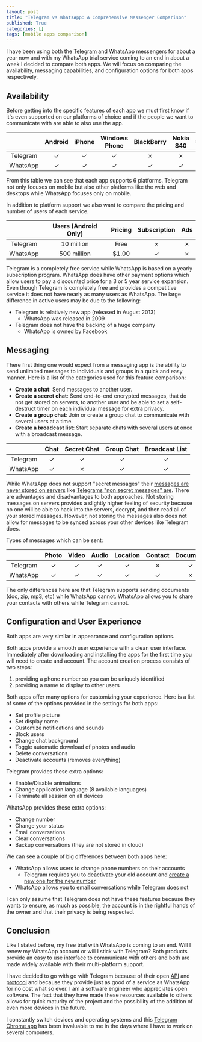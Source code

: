 ```yaml
---
layout: post
title: "Telegram vs WhatsApp: A Comprehensive Messenger Comparison"
published: True
categories: []
tags: [mobile apps comparison]
---
```


I have been using both the [Telegram](https://telegram.org/) and [WhatsApp](http://www.whatsapp.com/) messengers for about a year now and with my
WhatsApp trial service coming to an end in about a week I decided to compare both apps. We will focus on comparing the availability, messaging capabilities, and configuration options for both apps respectively.

## Availability

Before getting into the specific features of each app we must first know if it's even supported on our platforms of choice and if the people we want to communicate with are able to also use the app.

|              | Android     | iPhone     | Windows Phone     | BlackBerry     | Nokia S40     | Symbian     | iTouch/iPad     | Web      | Windows/Mac/Linux     |
| :----------: | :---------: | :--------: | :---------------: | :------------: | :-----------: | :---------: | :-------------: | :-----:  | :-------------------: |
| Telegram     | &#x2713;    | &#x2713;   | &#x2713;          | &#x2717;       | &#x2717;      | &#x2717;    | &#x2713;        | &#x2713; | &#x2713;              |
| WhatsApp     | &#x2713;    | &#x2713;   | &#x2713;          | &#x2713;       | &#x2713;      | &#x2713;    | &#x2717;        | &#x2717; | &#x2717;              |

From this table we can see that each app supports 6 platforms. Telegram not only focuses on mobile but also other platforms like the web and desktops while WhatsApp focuses only on mobile.

In addition to platform support we also want to compare the pricing and number of users of each service.

|          | Users (Android Only) | Pricing | Subscription | Ads      |
| :-:      | :-:                  | :-:     | :-:          | :-:      |
| Telegram | 10 million           | Free    | &#x2717;     | &#x2717; |
| WhatsApp | 500 million          | $1.00   | &#x2713;     | &#x2717; |

Telegram is a completely free service while WhatsApp is based on a yearly subscription program. WhatsApp does have other payment options which allow users to pay a discounted price for a 3 or 5 year service expansion. Even though Telegram is completely free and provides a competitive service it does not have nearly as many users as WhatsApp. The large difference in active users may be due to the following:

- Telegram is relatively new app (released in August 2013)
    + WhatsApp was released in 2009
- Telegram does not have the backing of a huge company
    + WhatsApp is owned by Facebook

## Messaging

There first thing one would expect from a messaging app is the ability to send
unlimited messages to individuals and groups in a quick and easy manner. Here is a list of the categories used for this feature comparison:

- **Create a chat**: Send messages to another user.
- **Create a secret chat**: Send end-to-end encrypted messages, that do not get stored on servers, to another user and be able to set a self-destruct timer on each individual message for extra privacy.
- **Create a group chat**: Join or create a group chat to communicate with several users at a time.
- **Create a broadcast list**: Start separate chats with several users at once with a broadcast message.

|              | Chat         | Secret Chat     | Group Chat     | Broadcast List     |
| :----------: | :----------: | :-------------: | :------------: | :----------------: |
| Telegram     | &#x2713;     | &#x2713;        | &#x2713;       | &#x2713;           |
| WhatsApp     | &#x2713;     | &#x2717;        | &#x2713;       | &#x2713;           |

While WhatsApp does not support "secret messages" their [messages are never stored on servers](http://www.whatsapp.com/faq/general/21197296) like [Telegrams "non secret messages" are](https://www.telegram.org/faq#q-why-not-just-make-all-chats-secret). There are advantages and disadvantages to both approaches. Not storing messages on servers provides a slightly higher feeling of security because no one will be able to hack into the servers, decrypt, and then read all of your stored messages. However, not storing the messages also does not allow for messages to be synced across your other devices like Telegram does.

Types of messages which can be sent:

|          | Photo    | Video    | Audio    | Location | Contact  | Document |
| :-:      | :-:      | :-:      | :-:      | :-:      | :-:      | :-:      |
| Telegram | &#x2713; | &#x2713; | &#x2713; | &#x2713; | &#x2717; | &#x2713; |
| WhatsApp | &#x2713; | &#x2713; | &#x2713; | &#x2713; | &#x2713; | &#x2717; |

The only differences here are that Telegram supports sending documents (doc, zip, mp3, etc) while WhatsApp cannot. WhatsApp allows you to share your contacts with others while Telegram cannot.

## Configuration and User Experience

Both apps are very similar in appearance and configuration options.

Both apps provide a smooth user experience with a clean user interface. 
Immediately after downloading and installing the apps for the first time you will need to create and account. The account creation process consists of two steps:

1. providing a phone number so you can be uniquely identified
2. providing a name to display to other users

Both apps offer many options for customizing your experience. Here is a list of some of the options provided in the settings for both apps:

- Set profile picture
- Set display name
- Customize notifications and sounds
- Block users
- Change chat background
- Toggle automatic download of photos and audio
- Delete conversations
- Deactivate accounts (removes everything)

Telegram provides these extra options:

- Enable/Disable animations
- Change application language (8 available languages)
- Terminate all session on all devices

WhatsApp provides these extra options:

- Change number
- Change your status
- Email conversations
- Clear conversations
- Backup conversations (they are not stored in cloud)

We can see a couple of big differences between both apps here:

- WhatsApp allows users to change phone numbers on their accounts
    + Telegram requires you to deactivate your old account and [create a new one for the new number ](https://telegram.org/faq#q-what-happens-if-i-change-my-phone-number)
- WhatsApp allows you to email conversations while Telegram does not

I can only assume that Telegram does not have these features because they wants to ensure, as much as possible, the account is in the rightful hands of the owner and that their privacy is being respected.

## Conclusion

Like I stated before, my free trial with WhatsApp is coming to an end. Will I renew my WhatsApp account or will I stick with Telegram? Both products provide an easy to use interface to communicate with others and both are made widely available with their multi-platform support.

I have decided to go with go with Telegram because of their open [API](https://core.telegram.org/api) and [protocol](https://core.telegram.org/mtproto) and because they provide just as good of a service as WhatsApp for no cost what so ever. I am a software engineer who appreciates open software. The fact that they have made these resources available to others allows for quick maturity of the project and the possibility of the addition of even more devices in the future.

I constantly switch devices and operating systems and this [Telegram Chrome app](https://chrome.google.com/webstore/detail/telegram-unofficial/clhhggbfdinjmjhajaheehoeibfljjno) has been invaluable to me in the days where I have to work on several computers.



